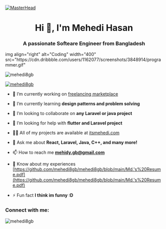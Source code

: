 [![MasterHead](https://1.bp.blogspot.com/-7A4WynwLsMw/XbBpCXG8fHI/AAAAAAAAMt4/uOa1bpLskYgrwGbllhSu2SDj_Mig8SXJQCLcBGAsYHQ/s1600/2000_600px.gif)](https://itsmehedi.com)
<h1 align="center">Hi 👋, I'm Mehedi Hasan</h1>
<h3 align="center">A passionate Softeare Engineer from Bangladesh</h3>
img align="right" alt="Coding" width="400" src="https://cdn.dribbble.com/users/1162077/screenshots/3848914/programmer.gif"
<p align="left"> <img src="https://komarev.com/ghpvc/?username=mehedi8gb&label=Profile%20views&color=0e75b6&style=flat" alt="mehedi8gb" /> </p>

<p align="left"> <a href="https://github.com/ryo-ma/github-profile-trophy"><img src="https://github-profile-trophy.vercel.app/?username=mehedi8gb" alt="mehedi8gb" /></a> </p>

- 🔭 I’m currently working on [freelancing marketplace](https://github.com/mehedi8gb/lancerfree)

- 🌱 I’m currently learning **design patterns and problem solving**

- 👯 I’m looking to collaborate on **any Laravel or java project**

- 🤝 I’m looking for help with **flutter and Laravel project**

- 👨‍💻 All of my projects are available at [itsmehedi.com](itsmehedi.com)

- 💬 Ask me about **React, Laravel, Java, C++, and many more!**

- 📫 How to reach me **mehidy.gb@gmail.com**

- 📄 Know about my experiences [https://github.com/mehedi8gb/mehedi8gb/blob/main/Md.'s%20Resume.pdf](https://github.com/mehedi8gb/mehedi8gb/blob/main/Md.'s%20Resume.pdf)

- ⚡ Fun fact **I think im funny :D**

<h3 align="left">Connect with me:</h3>


<p><img align="center" src="https://github-readme-streak-stats.herokuapp.com/?user=mehedi8gb&" alt="mehedi8gb" /></p>
